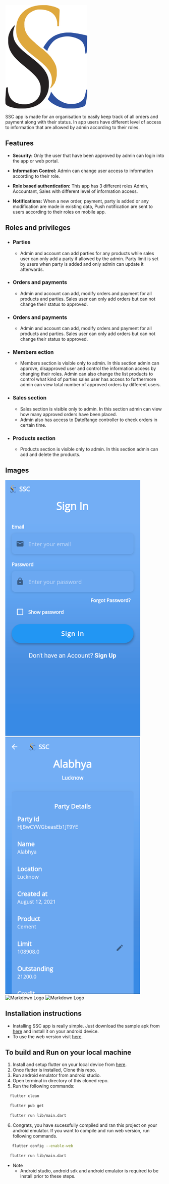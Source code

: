 <!-- Images -->

![App logo](https://github.com/Alabhya268/SSC/blob/master/assets/logos/launcher_icon.png?raw=true)

SSC app is made for an organisation to easily keep track of all orders and payment along with their status. In app users have different level of access to information that are allowed by admin according to their roles.

## Features

- **Security:** Only the user that have been approved by admin can login into the app or web portal.

- **Information Control:** Admin can change user access to information according to their role.

- **Role based authentication:** This app has 3 different roles Admin, Accountant, Sales with different level of information access.

- **Notifications:** When a new order, payment, party is added or any modification are made in existing data, Push notification are sent to users according to their roles on mobile app.

## Roles and privileges

- ### **Parties**

  - Admin and account can add parties for any products while sales user can only add a party if allowed by the admin. Party limit is set by users when party is added and only admin can update it afterwards.

- ### **Orders and payments**

  - Admin and account can add, modify orders and payment for all products and parties. Sales user can only add orders but can not change their status to approved.

- ### **Orders and payments**

  - Admin and account can add, modify orders and payment for all products and parties. Sales user can only add orders but can not change their status to approved.

- ### **Members ection**

  - Members section is visible only to admin. In this section admin can approve, disapproved user and control the information access by changing their roles. Admin can also change the list products to control what kind of parties sales user has access to furthermore admin can view total number of approved orders by different users.

- ### **Sales section**

  - Sales section is visible only to admin. In this section admin can view how many approved orders have been placed.
  - Admin also has access to DateRange controller to check orders in certain time.

- ### **Products section**
  - Products section is visible only to admin. In this section admin can add and delete the products.

## Images

![Markdown Logo](https://github.com/Alabhya268/SSC/blob/master/assets/screenshots/mobile1.png?raw=true)
![Markdown Logo](https://github.com/Alabhya268/SSC/blob/master/assets/screenshots/mobile2.png?raw=true)
![Markdown Logo](https://github.com/Alabhya268/SSC/blob/master/assets/screenshots/web1.png.png?raw=true)
![Markdown Logo](https://github.com/Alabhya268/SSC/blob/master/assets/screenshots/web2.png.png?raw=true)

## Installation instructions

- Installing SSC app is really simple. Just download the sample apk from [here]() and install it on your android device.
- To use the web version visit [here](https://ssq-chq.firebaseapp.com/#/).

## To build and Run on your local machine

1. Install and setup flutter on your local device from [here](https://flutter.dev/docs/get-started/install).
2. Once flutter is installed, Clone this repo.
3. Run android emulator from android studio.
4. Open terminal in directory of this cloned repo.
5. Run the following commands:

```bash
  flutter clean
```

```bash
  flutter pub get
```

```bash
  flutter run lib/main.dart
```

6. Congrats, you have sucessfully compiled and ran this project on your android emulator. If you want to compile and run web version, run following commands.

```bash
   flutter config --enable-web
```

```bash
  flutter run lib/main.dart
```

- Note
  - Android studio, android sdk and android emulator is required to be install prior to these steps.
